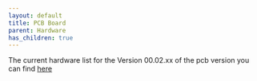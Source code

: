 ```yaml
---
layout: default
title: PCB Board
parent: Hardware
has_children: true
---
```

The current hardware list for the Version 00.02.xx of the pcb version you can find [here](https://htmlpreview.github.io/?https://github.com/Friends-of-OpenBikeSensor/OpenBikeSensor_PCB_Board/blob/Mit_Verpolschutz/BOM_for%20overview_and_ordering_Rev_00.02.07.html)